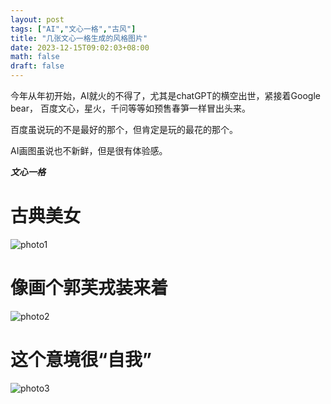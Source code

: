 ```yaml
---
layout: post
tags: ["AI","文心一格","古风"]
title: "几张文心一格生成的风格图片"
date: 2023-12-15T09:02:03+08:00
math: false
draft: false
---
```

今年从年初开始，AI就火的不得了，尤其是chatGPT的横空出世，紧接着Google bear， 百度文心，星火，千问等等如预售春笋一样冒出头来。

百度虽说玩的不是最好的那个，但肯定是玩的最花的那个。

AI画图虽说也不新鲜，但是很有体验感。

***文心一格***
# 古典美女
![photo1](https://pic.imgdb.cn/item/6549de55c458853aef1e5832.png)

# 像画个郭芙戎装来着
![photo2](https://pic.imgdb.cn/item/6549de54c458853aef1e56b0.png)

# 这个意境很“自我”
![photo3](https://pic.imgdb.cn/item/6549dd99c458853aef1c7238.png)